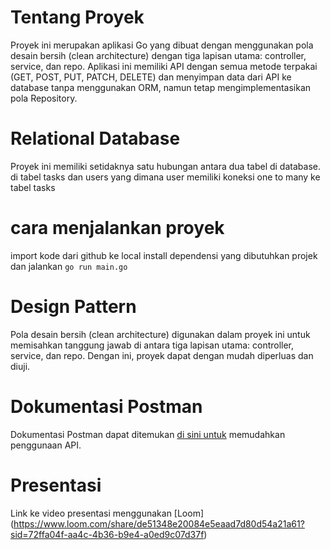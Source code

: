 # Tentang Proyek
Proyek ini merupakan aplikasi Go yang dibuat dengan menggunakan pola desain bersih (clean architecture) dengan tiga lapisan utama: controller, service, dan repo. Aplikasi ini memiliki API dengan semua metode terpakai (GET, POST, PUT, PATCH, DELETE) dan menyimpan data dari API ke database tanpa menggunakan ORM, namun tetap mengimplementasikan pola Repository.

# Relational Database
Proyek ini memiliki setidaknya satu hubungan antara dua tabel di database. di tabel tasks dan users yang dimana user memiliki koneksi one to many ke tabel tasks

# cara  menjalankan proyek
import kode dari github ke local 
install dependensi yang dibutuhkan projek 
dan jalankan ``go run main.go``

# Design Pattern
Pola desain bersih (clean architecture) digunakan dalam proyek ini untuk memisahkan tanggung jawab di antara tiga lapisan utama: controller, service, dan repo. Dengan ini, proyek dapat dengan mudah diperluas dan diuji.

# Dokumentasi Postman
Dokumentasi Postman dapat ditemukan [di sini untuk](https://documenter.getpostman.com/view/25921875/2s9YkoeN5N) memudahkan penggunaan API.

# Presentasi
Link ke video presentasi menggunakan [Loom] (https://www.loom.com/share/de51348e20084e5eaad7d80d54a21a61?sid=72ffa04f-aa4c-4b36-b9e4-a0ed9c07d37f)
